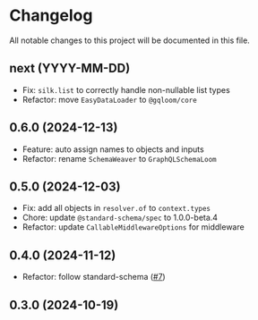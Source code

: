 # Changelog

All notable changes to this project will be documented in this file.

## next (YYYY-MM-DD)

* Fix: `silk.list` to correctly handle non-nullable list types
* Refactor: move `EasyDataLoader` to `@gqloom/core`

## 0.6.0 (2024-12-13)

* Feature: auto assign names to objects and inputs
* Refactor: rename `SchemaWeaver` to `GraphQLSchemaLoom`

## 0.5.0 (2024-12-03)

* Fix: add all objects in `resolver.of` to `context.types`
* Chore: update `@standard-schema/spec` to 1.0.0-beta.4
* Refactor: update `CallableMiddlewareOptions` for middleware

## 0.4.0 (2024-11-12)

* Refactor: follow standard-schema ([#7](https://github.com/modevol-com/gqloom/pull/7))

## 0.3.0 (2024-10-19)

